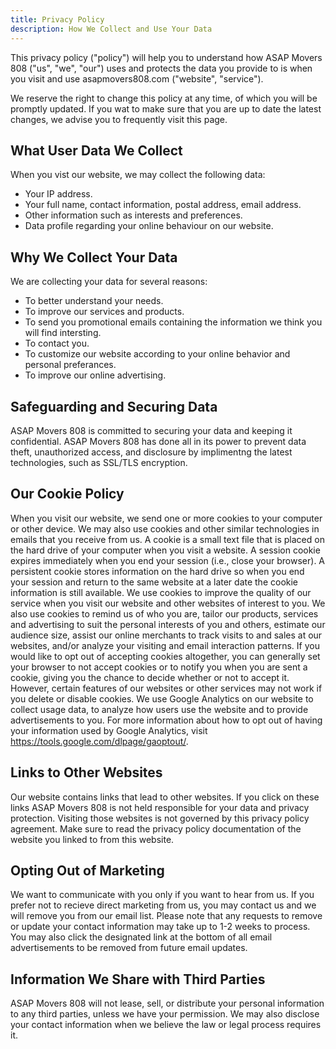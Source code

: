 ```yaml
---
title: Privacy Policy
description: How We Collect and Use Your Data
---
```

This privacy policy ("policy") will help you to understand how ASAP Movers 808 ("us", "we", "our") uses and protects the data you provide to is when you visit and use asapmovers808.com ("website", "service").

We reserve the right to change this policy at any time, of which you will be promptly updated. If you wat to make sure that you are up to date the latest changes, we advise you to frequently visit this page.

## What User Data We Collect
When you vist our website, we may collect the following data:
- Your IP address.
- Your full name, contact information, postal address, email address.
- Other information such as interests and preferences.
- Data profile regarding your online behaviour on our website.

## Why We Collect Your Data
We are collecting your data for several reasons:
- To better understand your needs.
- To improve our services and products.
- To send you promotional emails containing the information we think you will find intersting.
- To contact you.
- To customize our website according to your online behavior and personal preferances.
- To improve our online advertising.

## Safeguarding and Securing Data

ASAP Movers 808 is committed to securing your data and keeping it confidential.  ASAP Movers 808 has done all in its power to prevent data theft, unauthorized access, and disclosure by implimentng the latest technologies, such as SSL/TLS encryption.

## Our Cookie Policy
When you visit our website, we send one or more cookies to your computer or other device. We may also use cookies and other similar technologies in emails that you receive from us. A cookie is a small text file that is placed on the hard drive of your computer when you visit a website. A session cookie expires immediately when you end your session (i.e., close your browser). A persistent cookie stores information on the hard drive so when you end your session and return to the same website at a later date the cookie information is still available. We use cookies to improve the quality of our service when you visit our website and other websites of interest to you. We also use cookies to remind us of who you are, tailor our products, services and advertising to suit the personal interests of you and others, estimate our audience size, assist our online merchants to track visits to and sales at our websites, and/or analyze your visiting and email interaction patterns.
If you would like to opt out of accepting cookies altogether, you can generally set your browser to not accept cookies or to notify you when you are sent a cookie, giving you the chance to decide whether or not to accept it. However, certain features of our websites or other services may not work if you delete or disable cookies.
We use Google Analytics on our website to collect usage data, to analyze how users use the website and to provide advertisements to you. For more information about how to opt out of having your information used by Google Analytics, visit https://tools.google.com/dlpage/gaoptout/.

## Links to Other Websites
Our website contains links that lead to other websites.  If you click on these links ASAP Movers 808 is not held responsible for your data and privacy protection. Visiting those websites is not governed by this privacy policy agreement. Make sure to read the privacy policy documentation of the website you linked to from this website.

## Opting Out of Marketing
We want to communicate with you only if you want to hear from us.  If you prefer not to recieve direct marketing from us, you may contact us and we will remove you from our email list. Please note that any requests to remove or update your contact information may take up to 1-2 weeks to process. You may also click the designated link at the bottom of all email advertisements to be removed from future email updates.

## Information We Share with Third Parties
ASAP Movers 808 will not lease, sell, or distribute your personal information to any third parties, unless we have your permission. We may also disclose your contact information when we believe the law or legal process requires it.
